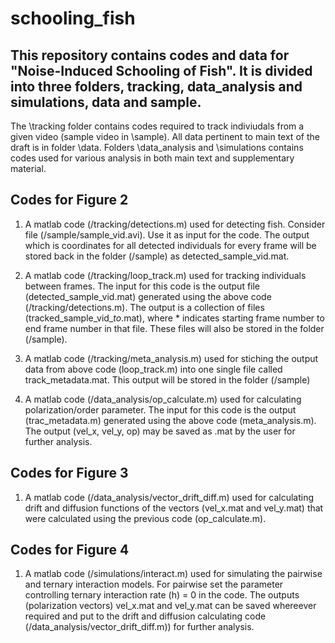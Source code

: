 # schooling_fish

## This repository contains codes and data for "Noise-Induced Schooling of Fish". It is divided into three folders, tracking, data_analysis and simulations, data and sample. 

The \tracking folder contains codes required to track indiviudals from a given video (sample video in \sample). All data pertinent to main text of the draft is in folder \data. Folders \data_analysis and \simulations contains codes used for various analysis in both main text and supplementary material. 

## Codes for Figure 2

  1. A matlab code (/tracking/detections.m) used for detecting fish. Consider file (/sample/sample_vid.avi). Use it as input for the code. The output which is coordinates for all detected individuals for every frame will be stored back in the folder (/sample) as detected_sample_vid.mat.
  
  2. A matlab code (/tracking/loop_track.m) used for tracking individuals between frames. The input for this code is the output file (detected_sample_vid.mat) generated using the above code (/tracking/detections.m). The output is a collection of files (tracked_sample_vid_*to*.mat), where * indicates starting frame number to end frame number in that file. These files will also be stored in the folder (/sample).
  
  3. A matlab code (/tracking/meta_analysis.m) used for stiching the output data from above code (loop_track.m) into one single file called track_metadata.mat. This output will be stored in the folder (/sample)
  
  4. A matlab code (/data_analysis/op_calculate.m) used for calculating polarization/order parameter. The input for this code is the output (trac_metadata.m) generated using the above code (meta_analysis.m). The output (vel_x, vel_y, op) may be saved as .mat by the user for further analysis.
  
  
## Codes for Figure 3

  1. A matlab code (/data_analysis/vector_drift_diff.m) used for calculating drift and diffusion functions of the vectors (vel_x.mat and vel_y.mat) that were calculated using the previous code (op_calculate.m). 
  
## Codes for Figure 4

  1. A matlab code (/simulations/interact.m) used for simulating the pairwise and ternary interaction models. For pairwise set the parameter controlling ternary interaction rate (h) = 0 in the code. The outputs (polarization vectors) vel_x.mat and vel_y.mat can be saved whereever required and put to the drift and diffusion calculating code (/data_analysis/vector_drift_diff.m)) for further analysis.
  

